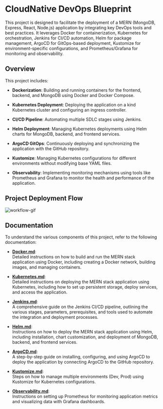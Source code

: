 # CloudNative DevOps Blueprint

This project is designed to facilitate the deployment of a MERN (MongoDB, Express, React, Node.js) application by integrating key DevOps tools and best practices. It leverages Docker for containerization, Kubernetes for orchestration, Jenkins for CI/CD automation, Helm for package management, ArgoCD for GitOps-based deployment, Kustomize for environment-specific configurations, and Prometheus/Grafana for monitoring and observability.

## Overview

This project includes:

- **Dockerization**: Building and running containers for the frontend, backend, and MongoDB using Docker and Docker Compose.

- **Kubernetes Deployment**: Deploying the application on a kind Kubernetes cluster and configuring an ingress controller.

- **CI/CD Pipeline**: Automating multiple SDLC stages using Jenkins.
 
- **Helm Deployment**: Managing Kubernetes deployments using Helm charts for MongoDB, backend, and frontend services.

- **ArgoCD GitOps**: Continuously deploying and synchronizing the application with the GitHub repository.

- **Kustomize**: Managing Kubernetes configurations for different environments without modifying base YAML files.

- **Observability**: Implementing monitoring mechanisms using tools like Prometheus and Grafana to monitor the health and performance of the application.


## Project Deployment Flow

![workflow-gif](./docs/assets/workflow.gif)


## Documentation

To understand the various components of this project, refer to the following documentation:

- **[Docker.md](./docs/Docker.md)**:  
  Detailed instructions on how to build and run the MERN stack application using Docker, including creating a Docker network, building images, and managing containers.

- **[Kubernetes.md](./docs/Kubernetes.md)**:  
  Detailed instructions on deploying the MERN stack application using Kubernetes, including how to set up persistent storage, deploy services, and access the application.

- **[Jenkins.md](./docs/Jenkins.md)**:  
  A comprehensive guide on the Jenkins CI/CD pipeline, outlining the various stages, parameters, prerequisites, and tools used to automate the integration and deployment processes.

- **[Helm.md](./docs/Helm.md)**:  
  Instructions on how to deploy the MERN stack application using Helm, including installation, chart customization, and deployment of MongoDB, backend, and frontend services.

- **[ArgoCD.md](./docs/ArgoCD.md)**:  
  A step-by-step guide on installing, configuring, and using ArgoCD to deploy the application by connecting ArgoCD to the GitHub repository.

- **[Kustomize.md](./docs/Kustomize.md)**:  
  Steps on how to manage multiple environments (Dev, Prod) using Kustomize for Kubernetes configurations.

- **[Observability.md](./docs/Observability.md)**:  
  Instructions on setting up Prometheus for monitoring application metrics and visualizing data with Grafana dashboards.

  
